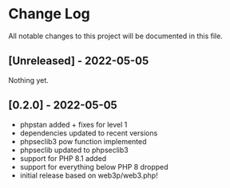 # Change Log
All notable changes to this project will be documented in this file.

## [Unreleased] - 2022-05-05

Nothing yet.



## [0.2.0] - 2022-05-05


- phpstan added + fixes for level 1
- dependencies updated to recent versions
- phpseclib3 pow function implemented
- phpseclib updated to phpseclib3
- support for PHP 8.1 added
- support for everything below PHP 8 dropped
- initial release based on web3p/web3.php! 

